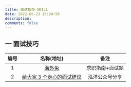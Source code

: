 ```yaml
---
title: 面试指南-SKILL
date: 2022-06-23 15:24:50
description: 
comments: false
---
```

##  一  面试技巧

| 编号 |                          名称(地址)                          |      备注       |
| :--: | :----------------------------------------------------------: | :-------------: |
|  1   |                [海外兔](https://osjobs.net/)                 | 求职指南+面试题 |
|  2   | [给大家 3 个走心的面试建议](https://mp.weixin.qq.com/s/20g5tirh2jY9qfVtcl7W8A) | 泓洋公众号分享  |